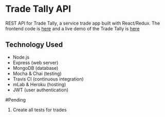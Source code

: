 # Trade Tally API

REST API for Trade Tally, a service trade app built with React/Redux. The frontend code is [here](https://github.com/oneEyedBunny/Trade-Tally-Client) and a live demo of the Trade Tally is [here](https://trade-tally-client.herokuapp.com/)

## Technology Used
* Node.js
* Express (web server)
* MongoDB (database)
* Mocha & Chai (testing)
* Travis CI (continuous integration)
* mLab & Heroku (hosting)
* JWT (user authentication)

#Pending
1. Create all tests for trades
